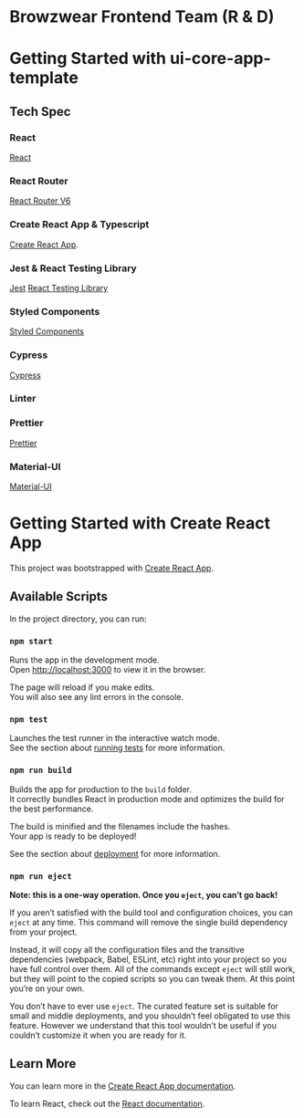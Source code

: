 # Browzwear Frontend Team (R & D)
# Getting Started with ui-core-app-template 

## Tech Spec

### React 
[React](https://reactjs.org/)

### React Router
[React Router V6](https://reactrouter.com/docs/en/v6/getting-started/overview)

### Create React App & Typescript
[Create React App](https://create-react-app.dev/docs/adding-typescript/).

### Jest & React Testing Library
[Jest](https://jestjs.io/docs/getting-started)
[React Testing Library](https://testing-library.com/docs/react-testing-library/intro/)

### Styled Components
[Styled Components](https://styled-components.com/)

### Cypress
[Cypress](https://www.cypress.io/)

### Linter
[](https://eslint.org/)

### Prettier
[Prettier](https://prettier.io/)

### Material-UI
[Material-UI](https://v4.mui.com/getting-started/installation/)
# Getting Started with Create React App

This project was bootstrapped with [Create React App](https://github.com/facebook/create-react-app).

## Available Scripts

In the project directory, you can run:

### `npm start`

Runs the app in the development mode.\
Open [http://localhost:3000](http://localhost:3000) to view it in the browser.

The page will reload if you make edits.\
You will also see any lint errors in the console.

### `npm test`

Launches the test runner in the interactive watch mode.\
See the section about [running tests](https://facebook.github.io/create-react-app/docs/running-tests) for more information.

### `npm run build`

Builds the app for production to the `build` folder.\
It correctly bundles React in production mode and optimizes the build for the best performance.

The build is minified and the filenames include the hashes.\
Your app is ready to be deployed!

See the section about [deployment](https://facebook.github.io/create-react-app/docs/deployment) for more information.

### `npm run eject`

**Note: this is a one-way operation. Once you `eject`, you can’t go back!**

If you aren’t satisfied with the build tool and configuration choices, you can `eject` at any time. This command will remove the single build dependency from your project.

Instead, it will copy all the configuration files and the transitive dependencies (webpack, Babel, ESLint, etc) right into your project so you have full control over them. All of the commands except `eject` will still work, but they will point to the copied scripts so you can tweak them. At this point you’re on your own.

You don’t have to ever use `eject`. The curated feature set is suitable for small and middle deployments, and you shouldn’t feel obligated to use this feature. However we understand that this tool wouldn’t be useful if you couldn’t customize it when you are ready for it.

## Learn More

You can learn more in the [Create React App documentation](https://facebook.github.io/create-react-app/docs/getting-started).

To learn React, check out the [React documentation](https://reactjs.org/).